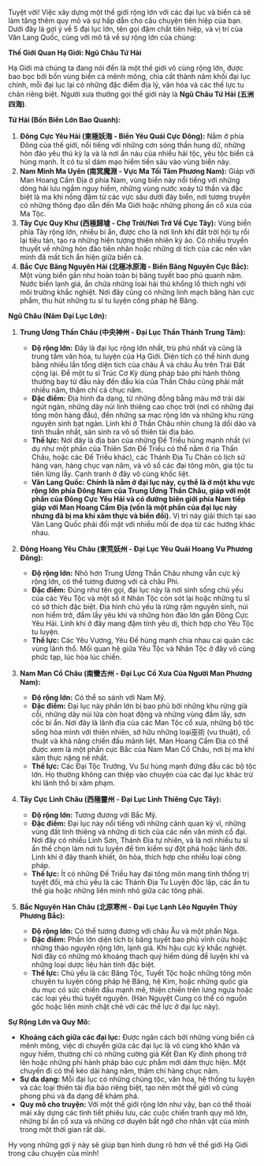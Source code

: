 Tuyệt vời! Việc xây dựng một thế giới rộng lớn với các đại lục và biển cả sẽ làm tăng thêm quy mô và sự hấp dẫn cho câu chuyện tiên hiệp của bạn. Dưới đây là gợi ý về 5 đại lục lớn, tên gọi đậm chất tiên hiệp, và vị trí của Văn Lang Quốc, cùng với mô tả về sự rộng lớn của chúng:

**Thế Giới Quan Hạ Giới: Ngũ Châu Tứ Hải**

Hạ Giới mà chúng ta đang nói đến là một thế giới vô cùng rộng lớn, được bao bọc bởi bốn vùng biển cả mênh mông, chia cắt thành năm khối đại lục chính, mỗi đại lục lại có những đặc điểm địa lý, văn hóa và các thế lực tu chân riêng biệt. Người xưa thường gọi thế giới này là **Ngũ Châu Tứ Hải (五洲四海)**.

**Tứ Hải (Bốn Biển Lớn Bao Quanh):**

1.  **Đông Cực Yêu Hải (東極妖海 - Biển Yêu Quái Cực Đông):** Nằm ở phía Đông của thế giới, nổi tiếng với những cơn sóng thần hung dữ, những hòn đảo yêu thú kỳ lạ và là nơi ẩn náu của nhiều hải tộc, yêu tộc biển cả hùng mạnh. Ít có tu sĩ dám mạo hiểm tiến sâu vào vùng biển này.
2.  **Nam Minh Ma Uyên (南冥魔淵 - Vực Ma Tối Tăm Phương Nam):** Giáp với Man Hoang Cấm Địa ở phía Nam, vùng biển này nổi tiếng với những dòng hải lưu ngầm nguy hiểm, những vùng nước xoáy tử thần và đặc biệt là ma khí nồng đậm từ các vực sâu dưới đáy biển, nơi tương truyền có những thông đạo dẫn đến Ma Giới hoặc những phong ấn cổ xưa của Ma Tộc.
3.  **Tây Cực Quy Khư (西極歸墟 - Chợ Trời/Nơi Trở Về Cực Tây):** Vùng biển phía Tây rộng lớn, nhiều bí ẩn, được cho là nơi linh khí đất trời hội tụ rồi lại tiêu tán, tạo ra những hiện tượng thiên nhiên kỳ ảo. Có nhiều truyền thuyết về những hòn đảo tiên nhân hoặc những di tích của các nền văn minh đã mất tích ẩn hiện giữa biển cả.
4.  **Bắc Cực Băng Nguyên Hải (北極冰原海 - Biển Băng Nguyên Cực Bắc):** Một vùng biển gần như hoàn toàn bị băng tuyết bao phủ quanh năm. Nước biển lạnh giá, ẩn chứa những loài hải thú khổng lồ thích nghi với môi trường khắc nghiệt. Nơi đây cũng có những linh mạch băng hàn cực phẩm, thu hút những tu sĩ tu luyện công pháp hệ Băng.

**Ngũ Châu (Năm Đại Lục Lớn):**

1.  **Trung Ương Thần Châu (中央神州 - Đại Lục Thần Thánh Trung Tâm):**
    * **Độ rộng lớn:** Đây là đại lục rộng lớn nhất, trù phú nhất và cũng là trung tâm văn hóa, tu luyện của Hạ Giới. Diện tích có thể hình dung bằng nhiều lần tổng diện tích của châu Á và châu Âu trên Trái Đất cộng lại. Để một tu sĩ Trúc Cơ Kỳ dùng pháp bảo phi hành thông thường bay từ đầu này đến đầu kia của Thần Châu cũng phải mất nhiều năm, thậm chí cả chục năm.
    * **Đặc điểm:** Địa hình đa dạng, từ những đồng bằng màu mỡ trải dài ngút ngàn, những dãy núi linh thiêng cao chọc trời (nơi có những đại tông môn hàng đầu), đến những sa mạc rộng lớn và những khu rừng nguyên sinh bạt ngàn. Linh khí ở Thần Châu nhìn chung là dồi dào và tinh thuần nhất, sản sinh ra vô số thiên tài địa bảo.
    * **Thế lực:** Nơi đây là địa bàn của những Đế Triều hùng mạnh nhất (ví dụ như một phần của Thiên Sơn Đế Triều có thể nằm ở rìa Thần Châu, hoặc các Đế Triều khác), các Thánh Địa Tu Chân có lịch sử hàng vạn, hàng chục vạn năm, và vô số các đại tông môn, gia tộc tu tiên lừng lẫy. Cạnh tranh ở đây vô cùng khốc liệt.
    * **Văn Lang Quốc:** **Chính là nằm ở đại lục này, cụ thể là ở một khu vực rộng lớn phía Đông Nam của Trung Ương Thần Châu, giáp với một phần của Đông Cực Yêu Hải và có đường biên giới phía Nam tiếp giáp với Man Hoang Cấm Địa (vốn là một phần của đại lục này nhưng đã bị ma khí xâm thực và biến đổi).** Vị trí này giải thích tại sao Văn Lang Quốc phải đối mặt với nhiều mối đe dọa từ các hướng khác nhau.

2.  **Đông Hoang Yêu Châu (東荒妖州 - Đại Lục Yêu Quái Hoang Vu Phương Đông):**
    * **Độ rộng lớn:** Nhỏ hơn Trung Ương Thần Châu nhưng vẫn cực kỳ rộng lớn, có thể tương đương với cả châu Phi.
    * **Đặc điểm:** Đúng như tên gọi, đại lục này là nơi sinh sống chủ yếu của các Yêu Tộc và một số ít Nhân Tộc còn sót lại hoặc những tu sĩ có sở thích đặc biệt. Địa hình chủ yếu là rừng rậm nguyên sinh, núi non hiểm trở, đầm lầy yêu khí và những hòn đảo lớn gần Đông Cực Yêu Hải. Linh khí ở đây mang đậm tính yêu dị, thích hợp cho Yêu Tộc tu luyện.
    * **Thế lực:** Các Yêu Vương, Yêu Đế hùng mạnh chia nhau cai quản các vùng lãnh thổ. Mối quan hệ giữa Yêu Tộc và Nhân Tộc ở đây vô cùng phức tạp, lúc hòa lúc chiến.

3.  **Nam Man Cổ Châu (南蠻古州 - Đại Lục Cổ Xưa Của Người Man Phương Nam):**
    * **Độ rộng lớn:** Có thể so sánh với Nam Mỹ.
    * **Đặc điểm:** Đại lục này phần lớn bị bao phủ bởi những khu rừng già cỗi, những dãy núi lửa còn hoạt động và những vùng đầm lầy, sơn cốc bí ẩn. Nơi đây là lãnh địa của các Man Tộc cổ xưa, những bộ tộc sống hòa mình với thiên nhiên, sở hữu những loại巫術 (vu thuật), cổ thuật và khả năng chiến đấu mãnh liệt. Man Hoang Cấm Địa có thể được xem là một phần cực Bắc của Nam Man Cổ Châu, nơi bị ma khí xâm thực nặng nề nhất.
    * **Thế lực:** Các Đại Tộc Trưởng, Vu Sư hùng mạnh đứng đầu các bộ tộc lớn. Họ thường không can thiệp vào chuyện của các đại lục khác trừ khi lãnh thổ bị xâm phạm.

4.  **Tây Cực Linh Châu (西極靈州 - Đại Lục Linh Thiêng Cực Tây):**
    * **Độ rộng lớn:** Tương đương với Bắc Mỹ.
    * **Đặc điểm:** Đại lục này nổi tiếng với những cảnh quan kỳ vĩ, những vùng đất linh thiêng và những di tích của các nền văn minh cổ đại. Nơi đây có nhiều Linh Sơn, Thánh Địa tự nhiên, và là nơi nhiều tu sĩ ẩn thế chọn làm nơi tu luyện để tìm kiếm sự đột phá hoặc lánh đời. Linh khí ở đây thanh khiết, ôn hòa, thích hợp cho nhiều loại công pháp.
    * **Thế lực:** Ít có những Đế Triều hay đại tông môn mang tính thống trị tuyệt đối, mà chủ yếu là các Thánh Địa Tu Luyện độc lập, các ẩn tu thế gia hoặc những liên minh nhỏ giữa các tông phái.

5.  **Bắc Nguyên Hàn Châu (北原寒州 - Đại Lục Lạnh Lẽo Nguyên Thủy Phương Bắc):**
    * **Độ rộng lớn:** Có thể tương đương với châu Âu và một phần Nga.
    * **Đặc điểm:** Phần lớn diện tích bị băng tuyết bao phủ vĩnh cửu hoặc những thảo nguyên rộng lớn, lạnh giá. Khí hậu cực kỳ khắc nghiệt. Nơi đây có những mỏ khoáng thạch quý hiếm dùng để luyện khí và những loại dược liệu hàn tính đặc biệt.
    * **Thế lực:** Chủ yếu là các Băng Tộc, Tuyết Tộc hoặc những tông môn chuyên tu luyện công pháp hệ Băng, hệ Kim, hoặc những quốc gia du mục có sức chiến đấu mạnh mẽ, thiện chiến trên lưng ngựa hoặc các loại yêu thú tuyết nguyên. (Hàn Nguyệt Cung có thể có nguồn gốc hoặc liên minh chặt chẽ với các thế lực ở đại lục này).

**Sự Rộng Lớn và Quy Mô:**

* **Khoảng cách giữa các đại lục:** Được ngăn cách bởi những vùng biển cả mênh mông, việc di chuyển giữa các đại lục là vô cùng khó khăn và nguy hiểm, thường chỉ có những cường giả Kết Đan Kỳ đỉnh phong trở lên hoặc những phi hành pháp bảo cực phẩm mới dám thực hiện. Một chuyến đi có thể kéo dài hàng năm, thậm chí hàng chục năm.
* **Sự đa dạng:** Mỗi đại lục có những chủng tộc, văn hóa, hệ thống tu luyện và các loại thiên tài địa bảo riêng biệt, tạo nên một thế giới vô cùng phong phú và đa dạng để khám phá.
* **Quy mô cho truyện:** Với một thế giới rộng lớn như vậy, bạn có thể thoải mái xây dựng các tình tiết phiêu lưu, các cuộc chiến tranh quy mô lớn, những bí ẩn cổ xưa và những cơ duyên bất ngờ cho nhân vật của mình trong một thời gian rất dài.

Hy vọng những gợi ý này sẽ giúp bạn hình dung rõ hơn về thế giới Hạ Giới trong câu chuyện của mình!
